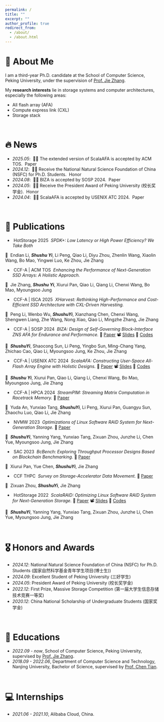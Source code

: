 ```yaml
---
permalink: /
title: ""
excerpt: ""
author_profile: true
redirect_from: 
  - /about/
  - /about.html
---
```


<span class='anchor' id='about-me'></span>
# 👋 About Me
I am a third-year Ph.D. candidate at the School of Computer Science, Peking University, 
under the supervision of [Prof. Jie Zhang](https://jiezhang-camel.github.io). 

My **research interests** lie in storage systems and computer architectures, especially the following areas:

- All flash array (AFA)
- Compute express link (CXL)
- Storage stack

<br/>

# 🔥 News
- *2025.05*: &nbsp;🎉🎉 The extended version of ScalaAFA is accepted by ACM TOS. <font class="news-tag-paper">&nbsp;Paper&nbsp;</font>
- *2024.12*: &nbsp;🎉🎉 Receive the National Natural Science Foundation of China (NSFC) for Ph.D. Students. <font class="news-tag-honor">&nbsp;Honor&nbsp;</font>
- *2024.08*: &nbsp;🎉🎉 BIZA is accepted by SOSP 2024. <font class="news-tag-paper">&nbsp;Paper&nbsp;</font>
- *2024.05*: &nbsp;🎉🎉 Receive the President Award of Peking University (校长奖学金). <font class="news-tag-honor">&nbsp;Honor&nbsp;</font>
- *2024.04*: &nbsp;🎉🎉 ScalaAFA is accepted by USENIX ATC 2024. <font font class="news-tag-paper">&nbsp;Paper&nbsp;</font>

<br/>

# 📝 Publications 
- <div><font class="publication-tag-conf">&nbsp;HotStorage 2025&nbsp;</font>&nbsp;<i>SPDK+: Low Latency or High Power Efficiency? We Take Both</i></div>
👤&nbsp; Endian Li, ***Shushu Yi***, Li Peng, Qiao Li, Diyu Zhou, Zhenlin Wang, Xiaolin Wang, Bo Mao, Yingwei Luo, Ke Zhou, Jie Zhang
<br/>
- <div><font class="ccf-a">&nbsp;CCF-A&nbsp;</font>|<font class="publication-tag-journal">&nbsp;ACM TOS&nbsp;</font>&nbsp;<i>Enhancing the Performance of Next-Generation SSD Arrays: A Holistic Approach.</i></div>
👤&nbsp; Jie Zhang, ***Shushu Yi***, Xiurui Pan, Qiao Li, Qiang Li, Chenxi Wang, Bo Mao, Myoungsoo Jung
<br/>
- <div><font class="ccf-a">&nbsp;CCF-A&nbsp;</font>|<font class="publication-tag-conf">&nbsp;ISCA 2025&nbsp;</font>&nbsp;<i>XHarvest: Rethinking High-Performance and Cost-Efficient SSD Architecture with CXL-Driven Harvesting.</i></div>
👤&nbsp; Peng Li, Wenbo Wu, ***ShushuYi***, Xianzhang Chen, Chenxi Wang, Shengwen Liang, Zhe Wang, Nong Xiao, Qiao Li, Mingzhe Zhang, Jie Zhang
<br/>
- <div><font class="ccf-a">&nbsp;CCF-A&nbsp;</font>|<font class="publication-tag-conf">&nbsp;SOSP 2024&nbsp;</font>&nbsp;<i>BIZA: Design of Self-Governing Block-Interface ZNS AFA for Endurance and Performance.</i>&nbsp;📄&nbsp;<a href="https://dl.acm.org/doi/10.1145/3694715.3695953">Paper</a>&nbsp;📽️&nbsp;<a href="files/slides/BIZA_slides.pdf">Slides</a>&nbsp;📁&nbsp;<a href="https://github.com/ChaseLab-PKU/BIZA">Codes</a></div>
👤&nbsp; ***ShushuYi***, Shaocong Sun, Li Peng, Yingbo Sun, Ming-Chang Yang, Zhichao Cao, Qiao Li, Myoungsoo Jung, Ke Zhou, Jie Zhang
<br/>
- <div><font class="ccf-a">&nbsp;CCF-A&nbsp;</font>|<font class="publication-tag-conf">&nbsp;USENIX ATC 2024&nbsp;</font>&nbsp;<i>ScalaAFA: Constructing User-Space All-Flash Array Engine with Holistic Designs.</i>&nbsp;📄&nbsp;<a href="https://www.usenix.org/system/files/atc24-yi-shushu.pdf">Paper</a>&nbsp;📽️&nbsp;<a href="https://www.usenix.org/system/files/atc24_slides-yi-shushu.pdf">Slides</a>&nbsp;📁&nbsp;<a href="https://github.com/ChaseLab-PKU/ScalaAFA">Codes</a></div>
👤&nbsp; ***Shushu Yi***, Xiurui Pan, Qiao Li, Qiang Li, Chenxi Wang, Bo Mao, Myoungsoo Jung, Jie Zhang 
<br/>
- <div><font class="ccf-a">&nbsp;CCF-A&nbsp;</font>|<font class="publication-tag-conf">&nbsp;HPCA 2024&nbsp;</font>&nbsp;<i>StreamPIM: Streaming Matrix Computation in Racetrack Memory.</i>&nbsp;📄&nbsp;<a href="https://ieeexplore.ieee.org/document/10476415">Paper</a></div>
👤&nbsp; Yuda An, Yunxiao Tang, ***ShushuYi***, Li Peng, Xiurui Pan, Guangyu Sun, Zhaochu Luo, Qiao Li, Jie Zhang 
<br/>
- <div><font class="publication-tag-conf">&nbsp;NVMW 2023&nbsp;</font>&nbsp;<i>Optimizations of Linux Software RAID System for Next-Generation Storage.</i>&nbsp;📄&nbsp;<a href="http://nvmw.ucsd.edu/nvmw2023-program/nvmw2023-paper6-final_version_your_extended_abstract.pdf">Paper</a></div>
👤&nbsp; ***ShushuYi***, Yanning Yang, Yunxiao Tang, Zixuan Zhou, Junzhe Li, Chen Yue, Myoungsoo Jung, Jie Zhang
<br/>
- <div><font class="publication-tag-conf">&nbsp;SAC 2023&nbsp;</font>&nbsp;<i>BcBench: Exploring Throughput Processor Designs Based on Blockchain Benchmarking.</i>&nbsp;📄&nbsp;<a href="https://dl.acm.org/doi/10.1145/3555776.3577701">Paper</a></div>
👤&nbsp; Xiurui Pan, Yue Chen, ***ShushuYi***, Jie Zhang 
<br/>
- <div><font class="publication-tag-journal">&nbsp;CCF THPC&nbsp;</font>&nbsp;<i>Survey on Storage-Accelerator Data Movement.</i>&nbsp;📄&nbsp;<a href="https://link.springer.com/article/10.1007/s42514-022-00112-0">Paper</a></div>
👤&nbsp; Zixuan Zhou, ***ShushuYi***, Jie Zhang 
<br/>
- <div><font class="publication-tag-conf">&nbsp;HotStorage 2022&nbsp;</font>&nbsp;<i>ScalaRAID: Optimizing Linux Software RAID System for Next-Generation Storage.</i>&nbsp;📄&nbsp;<a href="https://dl.acm.org/doi/abs/10.1145/3538643.3539740">Paper</a>&nbsp;📽️&nbsp;<a href="https://www.hotstorage.org/2022/slides/hotstorage22-paper5-presentation_slides.pdf">Slides</a>&nbsp;📁&nbsp;<a href="https://github.com/ChaseLab-PKU/ScalaRAID">Codes</a></div>
👤&nbsp; ***ShushuYi***, Yanning Yang, Yunxiao Tang, Zixuan Zhou, Junzhe Li, Chen Yue, Myoungsoo Jung, Jie Zhang 

<br/>

# 🎖 Honors and Awards
- *2024.12*: National Natural Science Foundation of China (NSFC) for Ph.D. Students (国家自然科学基金青年学生项目(博士生))
- *2024.09*: Excellent Student of Peking University (三好学生)
- *2024.05*: President Award of Peking University (校长奖学金)
- *2022.12*: First Prize, Massive Storage Competition (第一届大学生信息存储技术竞赛一等奖)
- *2020.12*: China National Scholarship of Undergraduate Students (国家奖学金)

<br/>

# 📖 Educations
- *2022.09 - now*, School of Computer Science, Peking University, supervised by [Prof. Jie Zhang](https://jiezhang-camel.github.io). 
- *2018.09 - 2022.06*, Department of Computer Science and Technology, Nanjing University, Bachelor of Science, supervised by [Prof. Chen Tian](https://cs.nju.edu.cn/tianchen/index.htm).

<br/>

# 💻 Internships
- *2021.06 - 2021.10*, Alibaba Cloud, China.